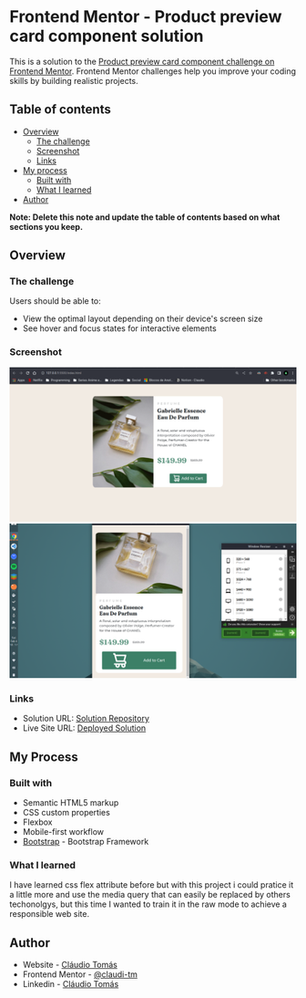 # Frontend Mentor - Product preview card component solution

This is a solution to the [Product preview card component challenge on Frontend Mentor](https://www.frontendmentor.io/challenges/product-preview-card-component-GO7UmttRfa). Frontend Mentor challenges help you improve your coding skills by building realistic projects.

## Table of contents

-   [Overview](#overview)
    -   [The challenge](#the-challenge)
    -   [Screenshot](#screenshot)
    -   [Links](#links)
-   [My process](#my-process)
    -   [Built with](#built-with)
    -   [What I learned](#what-i-learned)
-   [Author](#author)

**Note: Delete this note and update the table of contents based on what sections you keep.**

## Overview

### The challenge

Users should be able to:

-   View the optimal layout depending on their device's screen size
-   See hover and focus states for interactive elements

### Screenshot

![Desktop](./images/Screenshot1.png)
![Mobile](./images/Screenshot2.png)

### Links

-   Solution URL: [Solution Repository](https://github.com/claudi-tm/product-preview-card-component-main)
-   Live Site URL: [Deployed Solution](https://claudi-tm.github.io/product-preview-card-component-main/)

## My Process

### Built with

-   Semantic HTML5 markup
-   CSS custom properties
-   Flexbox
-   Mobile-first workflow
-   [Bootstrap](https://getbootstrap.com/docs/5.2/getting-started/introduction/) - Bootstrap Framework

### What I learned

I have learned css flex attribute before but with this project i could pratice it a little more and use the media query that can easily be replaced by others techonolgys, but this time I wanted to train it in the raw mode to achieve a responsible web site.

## Author

-   Website - [Cláudio Tomás](https://claudi-tm.github.io/cv/)
-   Frontend Mentor - [@claudi-tm](https://www.frontendmentor.io/profile/claudi-tm)
-   Linkedin - [Cláudio Tomás](https://www.linkedin.com/in/claudio-tomas/)

